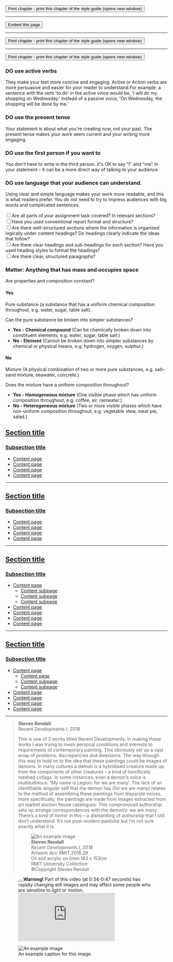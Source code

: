 <button class="btn btn-print partprint" id="printthistype" type="button" tabindex="0">
    Print chapter<span class="visually-hidden"> - print this chapter of the style guide (opens new window)</span>
</button>

<hr>

<button class="btn-embed" id="printthistype" type="button" tabindex="0">
    Embed this page
</button>

<hr>

<button class="btn-sm" id="printthistype" type="button" tabindex="0">
    Print chapter<span class="visually-hidden"> - print this chapter of the style guide (opens new window)</span>
</button>

<hr>

<button class="btn-default" id="printthistype" type="button" tabindex="0">
    Print chapter<span class="visually-hidden"> - print this chapter of the style guide (opens new window)</span>
</button>

<div class="my-grid">
	<div class="card ">
<div class="card-body">
<h3 class="card-title ">DO use active verbs</h3>

<p class="large">They make your text more concise and engaging. Active or Action verbs are more persuasive and easier for your reader to understand.For example: a sentence with the verb 'to do' in the active voice would be, 'I will do my shopping on Wednesday.' Instead of a passive voice, 'On Wednesday, the shopping will be done by me.'</p>
<p>	
</p></div></div>
	<div class="card ">
<div class="card-body">
<h3 class="card-title ">DO use the present tense</h3>
 <p></p>
<p class="large">Your statement is about what you're creating now, not your past. The present tense makes your work seem current and your writing more engaging.</p>

</div></div>
	<div class="card ">
<div class="card-body">
<h3 class="card-title ">DO use the first person if you want to</h3>
 <p></p>
<p class="large"> You don't have to write in the third person. It's OK to say "I" and "me" in your statement – it can be a more direct way of talking to your audience.</p>

</div></div>
	<div class="card ">
<div class="card-body">
<h3 class="card-title ">DO use language that your audience can understand.</h3>
 <p></p>
<p class="large">Using clear and simple language makes your work more readable, and this is what readers prefer. You do not need to try to impress audiences with big words and complicated sentences.</p>

</div></div>

</div>


<div class="checklist">
	<div><input class="form-check-input" type="checkbox" id="checkbox1"><label for="checkbox1">Are all parts of your assignment task covered? In relevant sections?</label></div>
	<div><input class="form-check-input" type="checkbox" id="checkbox2"><label for="checkbox2">Have you used conventional report format and structure?</label></div>
	<div><input class="form-check-input" type="checkbox" id="checkbox3"><label for="checkbox3">Are there well-structured sections where the information is organised logically under content headings? Do headings clearly indicate the ideas that follow?</label></div>
	<div><input class="form-check-input" type="checkbox" id="checkbox4"><label for="checkbox4">Are there clear headings and sub-headings for each section? Have you used heading styles to format the headings?</label></div>
	<div><input class="form-check-input" type="checkbox" id="checkbox5"><label for="checkbox5">Are there clear, structured paragraphs?</label></div>
</div>

<h3>Matter: Anything that has mass and occupies space</h3>
<p>Are properties and composition constant?</p>
<h4 class="margin-top-sm">Yes</h4>
<p>Pure substance (a substance that has a uniform chemical composition throughout, e.g. water, sugar, table salt).</p>
<p>Can the pure substance be broken into simpler substances?</p>
<ul>
    <li>
        <strong>Yes - Chemical compound</strong> (Can be chemically broken down into constituent elements, e.g. water, sugar, table salt.)
    </li>
    <li>
        <strong>No - Element</strong> (Cannot be broken down into simpler substances by chemical or physical means, e.g. hydrogen, oxygen, sulphur.)
    </li>
</ul>
<h4 class="margin-top-sm">No</h4>
<p>Mixture (A physical combination of two or more pure substances, e.g. salt–sand mixture, seawater, concrete.)</p>
<p>Does the mixture have a uniform composition throughout?</p>
<ul>
    <li>
        <strong>Yes - Homogeneous mixture</strong> (One visible phase which has uniform composition throughout, e.g. coffee, air, rainwater.)
    </li>
    <li>
        <strong>No - Heterogeneous mixture</strong> (Two or more visible phases which have non-uniform composition throughout, e.g. vegetable stew, meat pie, salad.)
    </li>
</ul>


<nav class="right-nav" aria-label="Section Menu">
    <h2><a href="">Section title</a></h2>
    <h3><a href="" class="selected">Subsection title</a></h3>
    <ul>
        <li><a href="">Content page</a></li>
        <li><a href="">Content page</a></li>
        <li><a href="">Content page</a></li>
        <li><a href="">Content page</a></li>
    </ul>
</nav>
<hr />
<nav class="right-nav" aria-label="Section Menu">
    <h2><a href="">Section title</a></h2>
    <h3><a href="">Subsection title</a></h3>
    <ul>
        <li><a href="" class="selected" aria-current="page">Content page</a></li>
        <li><a href="">Content page</a></li>
        <li><a href="">Content page</a></li>
        <li><a href="">Content page</a></li>
    </ul>
</nav>
<hr />
<nav class="right-nav" aria-label="Section Menu">
    <h2><a href="">Section title</a></h2>
    <h3><a href="">Subsection title</a></h3>
    <ul>
        <li>
            <a href="" class="selected">Content page</a>
            <ul>
                <li><a href="">Content subpage</a></li>
                <li><a href="">Content subpage</a></li>
                <li><a href="">Content subpage</a></li>
            </ul>
        </li>
        <li><a href="">Content page</a></li>
        <li><a href="">Content page</a></li>
        <li><a href="">Content page</a></li>
        <li><a href="">Content page</a></li>
    </ul>
</nav>
<hr />
<nav class="right-nav" aria-label="Section Menu">
    <h2><a href="">Section title</a></h2>
    <h3><a href="">Subsection title</a></h3>
    <ul>
        <li>
            <a href="">Content page</a>
            <ul>
                <li><a href="" class="selected">Content page</a></li>
                <li><a href="">Content subpage</a></li>
                <li><a href="">Content subpage</a></li>
            </ul>
        </li>
        <li><a href="">Content page</a></li>
        <li><a href="">Content page</a></li>
        <li><a href="">Content page</a></li>
        <li><a href="">Content page</a></li>
    </ul>
</nav>
<hr />


<blockquote>  
	<p><strong>Steven Rendall</strong><br />Recent Developments I, 2018</p>
    <p>This is one of 3 works titled Recent Developments: In making these works I was trying to mesh personal conditions and interests to requirements of contemporary painting. This obviously set up a vast array of problems, discrepancies and diversions. The way through this was to hold on to the idea that these paintings could be images of demons. In many cultures a demon is a hybridised creature made up from the components of other creatures – a kind of horrifically meshed collage. In some instances, even a demon’s voice is multitudinous: “My name is Legion: for we are many’. The lack of an identifiable singular self that the demon has (for we are many) relates to the method of assembling these paintings from disparate voices, more specifically, the paintings are made from images extracted from art market auction house catalogues. This compromised authorship sets up strange correspondences with the demon’s: we are many. There’s a kind of horror in this – a dismantling of authorship that I still don’t understand. It’s not post-modern pastiche but I’m not sure exactly what it is.</p>
    <figure class="caption-side">
	<div class="img-caption-wrap">
		<div class="portrait">
    			<img src="https://learninglab.rmit.edu.au/sites/default/files/1474StevenRendallImage1.jpg" alt="An example image" />
		</div>
		<figcaption><strong>Steven Rendall</strong><br />
<em>Recent Developments I, 2018</em><br />
Artwork Acc RMIT.2018.28<br />
Oil and acrylic on linen 183 x 153cm<br />
RMIT University Collection<br />
©Copyright Steven Rendall</figcaption>
	</div>
</figure>
</blockquote>

<figure class="video">
    <div class="alert alert-danger alert-dismissible"> <button type="button" class="btn-close" data-bs-dismiss="alert" aria-label="Close"></button><strong>Warning!</strong> Part of this video (at 0:34-0:47 seconds) has rapidly changing still images and may affect some people who are sensitive to light or motion.</div>
	<div class="responsive-video">
        <iframe src="https://www.youtube.com/embed/videoseries?si=oYmUEungdTmIUaTL&amp;list=PLJaq64dKJZorzAv3iyn9nvxGA569H9nDH" frameborder="0" allowfullscreen=""></iframe>
	</div>
	<div class="accordion-item transcript">
		<!-- lots of additional accordion code goes here -->	
	</div>
</figure>

<figure>
	<img src="https://learninglab.rmit.edu.au/sites/default/files/1474StevenRendallImage1.jpg" alt="An example image" />
	<figcaption>An example caption for this image.</figcaption>
</figure>